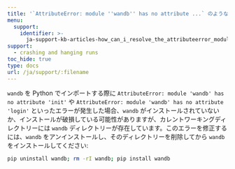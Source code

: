 ```yaml
---
title: '`AttributeError: module ''wandb'' has no attribute ...` のようなエラーをどのように修正できますか？'
menu:
  support:
    identifier: >-
      ja-support-kb-articles-how_can_i_resolve_the_attributeerror_module_wandb_has_no_attribute
support:
  - crashing and hanging runs
toc_hide: true
type: docs
url: /ja/support/:filename
---
```

`wandb` を Python でインポートする際に `AttributeError: module 'wandb' has no attribute 'init'` や `AttributeError: module 'wandb' has no attribute 'login'` といったエラーが発生した場合、`wandb` がインストールされていないか、インストールが破損している可能性がありますが、カレントワーキングディレクトリーには `wandb` ディレクトリーが存在しています。このエラーを修正するには、`wandb` をアンインストールし、そのディレクトリーを削除してから `wandb` をインストールしてください:

```bash
pip uninstall wandb; rm -rI wandb; pip install wandb
```